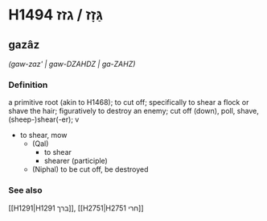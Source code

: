 # H1494 גַּזָז / גזז

## gazâz

_(gaw-zaz' | ɡaw-DZAHDZ | ɡa-ZAHZ)_

### Definition

a primitive root (akin to H1468); to cut off; specifically to shear a flock or shave the hair; figuratively to destroy an enemy; cut off (down), poll, shave, (sheep-)shear(-er); v

- to shear, mow
  - (Qal)
    - to shear
    - shearer (participle)
  - (Niphal) to be cut off, be destroyed

### See also

[[H1291|H1291 ברך]], [[H2751|H2751 חרי]]
